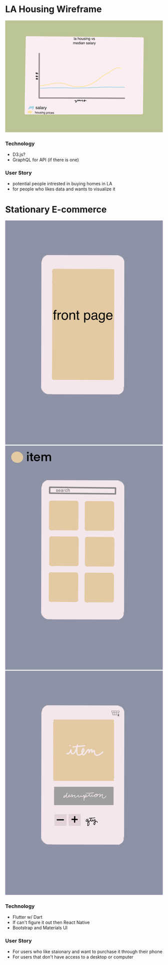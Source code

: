 # LA Housing Wireframe
![main](imgs/la_housing_wireframe.PNG)

### Technology
* D3.js?
* GraphQL for API (if there is one)

### User Story
* potential people intrested in buying homes in LA
* for people who likes data and wants to visualize it

# Stationary E-commerce

![main](/imgs/ecommerce/front.PNG)
![main](/imgs/ecommerce/list.PNG)
![main](/imgs/ecommerce/item_detail.PNG)

### Technology
* Flutter w/ Dart
* If can't figure it out then React Native
* Bootstrap and Materials UI

### User Story
* For users who like staionary and want to purchase it through their phone
* For users that don't have access to a desktop or computer
